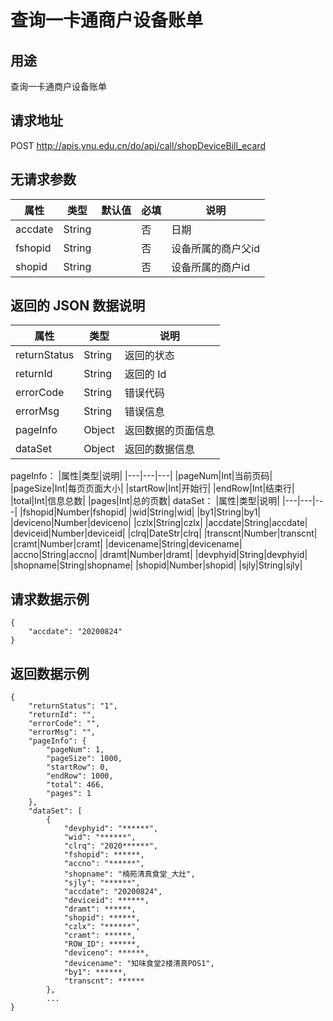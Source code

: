 # 查询一卡通商户设备账单

## 用途

查询一卡通商户设备账单

## 请求地址

POST http://apis.ynu.edu.cn/do/api/call/shopDeviceBill_ecard

## 无请求参数

| 属性  | 类型   | 默认值 | 必填 | 说明       |
| ----- | ------ | ------ | ---- | ---------- |
|accdate|String||否|日期|
|fshopid|String||否|设备所属的商户父id|
|shopid|String||否|设备所属的商户id|

## 返回的 JSON 数据说明

| 属性         | 类型   | 说明               |
| ------------ | ------ | ------------------ |
| returnStatus | String | 返回的状态         |
| returnId     | String | 返回的 Id          |
| errorCode    | String | 错误代码           |
| errorMsg     | String | 错误信息           |
| pageInfo     | Object | 返回数据的页面信息 |
| dataSet      | Object | 返回的数据信息     |

pageInfo：
|属性|类型|说明|
|---|---|---|
|pageNum|Int|当前页码|
|pageSize|Int|每页页面大小|
|startRow|Int|开始行|
|endRow|Int|结束行|
|total|Int|信息总数|
|pages|Int|总的页数|
dataSet：
|属性|类型|说明|
|---|---|---|
|fshopid|Number|fshopid|
|wid|String|wid|
|by1|String|by1|
|deviceno|Number|deviceno|
|czlx|String|czlx|
|accdate|String|accdate|
|deviceid|Number|deviceid|
|clrq|DateStr|clrq|
|transcnt|Number|transcnt|
|cramt|Number|cramt|
|devicename|String|devicename|
|accno|String|accno|
|dramt|Number|dramt|
|devphyid|String|devphyid|
|shopname|String|shopname|
|shopid|Number|shopid|
|sjly|String|sjly|

## 请求数据示例

```
{
    "accdate": "20200824"
}
```

## 返回数据示例

```
{
    "returnStatus": "1",
    "returnId": "",
    "errorCode": "",
    "errorMsg": "",
    "pageInfo": {
        "pageNum": 1,
        "pageSize": 1000,
        "startRow": 0,
        "endRow": 1000,
        "total": 466,
        "pages": 1
    },
    "dataSet": [
        {
            "devphyid": "******",
            "wid": "******",
            "clrq": "2020******",
            "fshopid": ******,
            "accno": "******",
            "shopname": "楠苑清真食堂_大灶",
            "sjly": "******",
            "accdate": "20200824",
            "deviceid": ******,
            "dramt": ******,
            "shopid": ******,
            "czlx": "******",
            "cramt": ******,
            "ROW_ID": ******,
            "deviceno": ******,
            "devicename": "知味食堂2楼清真POS1",
            "by1": ******,
            "transcnt": ******
        },
        ...
}
```
